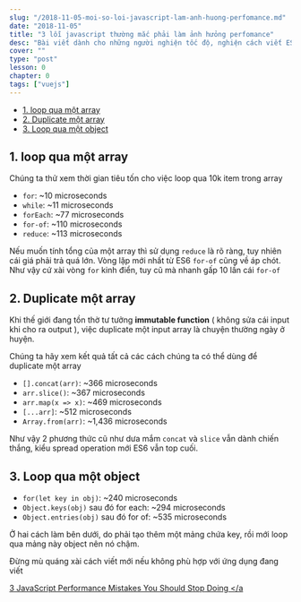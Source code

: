 ```yaml
---
slug: "/2018-11-05-moi-so-loi-javascript-lam-anh-huong-perfomance.md"
date: "2018-11-05"
title: "3 lỗi javascript thường mắc phải làm ảnh hưỏng perfomance"
desc: "Bài viết dành cho những người nghiện tốc độ, nghiện cách viết ES6"
cover: ""
type: "post"
lesson: 0
chapter: 0
tags: ["vuejs"]
---
```


<!-- TOC -->

- [1. loop qua một array](#1-loop-qua-một-array)
- [2. Duplicate một array](#2-duplicate-một-array)
- [3. Loop qua một object](#3-loop-qua-một-object)

<!-- /TOC -->


## 1. loop qua một array

Chúng ta thử xem thời gian tiêu tốn cho việc loop qua 10k item trong array

- `for`:  ~10 microseconds
- `while`: ~11 microseconds
- `forEach`: ~77 microseconds
- `for-of`: ~110 microseconds
- `reduce`: ~113 microseconds

Nếu muốn tính tổng của một array thì sử dụng `reduce` là rõ ràng, tuy nhiên cái giá phải trả quá lớn. Vòng lặp mới nhất từ ES6 `for-of` cũng về áp chót. Như vậy cứ xài vòng `for` kinh điển, tuy cũ mà nhanh gấp 10 lần cái `for-of`

## 2. Duplicate một array

Khi thế giới đang tồn thờ tư tưởng **immutable function** ( không sửa cái input khi cho ra output ), việc duplicate một input array là chuyện thường ngày ở huyện.

Chúng ta hãy xem kết quả tất cả các cách chúng ta có thể dùng để duplicate một array

- `[].concat(arr)`: ~366 microseconds
- `arr.slice()`: ~367 microseconds
- `arr.map(x => x)`: ~469 microseconds
- `[...arr]`: ~512 microseconds
- `Array.from(arr)`: ~1,436 microseconds

Như vậy 2 phương thức cũ như dưa mắm `concat` và `slice` vẫn dành chiến thắng, kiểu spread operation mới ES6 vẫn top cuối.

## 3. Loop qua một object

- `for(let key in obj)`: ~240 microseconds
- `Object.keys(obj)` sau đó for each: ~294 microseconds
- `Object.entries(obj)` sau đó for of: ~535 microseconds


Ở hai cách làm bên dưới, do phải tạo thêm một mảng chứa key, rồi mới loop qua mảng này object nên nó chậm.

<div class="note">Đừng mù quáng xài cách viết mới nếu không phù hợp với ứng dụng đang viết</div>


<a href="https://hackernoon.com/3-javascript-performance-mistakes-you-should-stop-doing-ebf84b9de951" target="_blank" rel="noopener noreferrer">3 JavaScript Performance Mistakes You Should Stop Doing  </a


